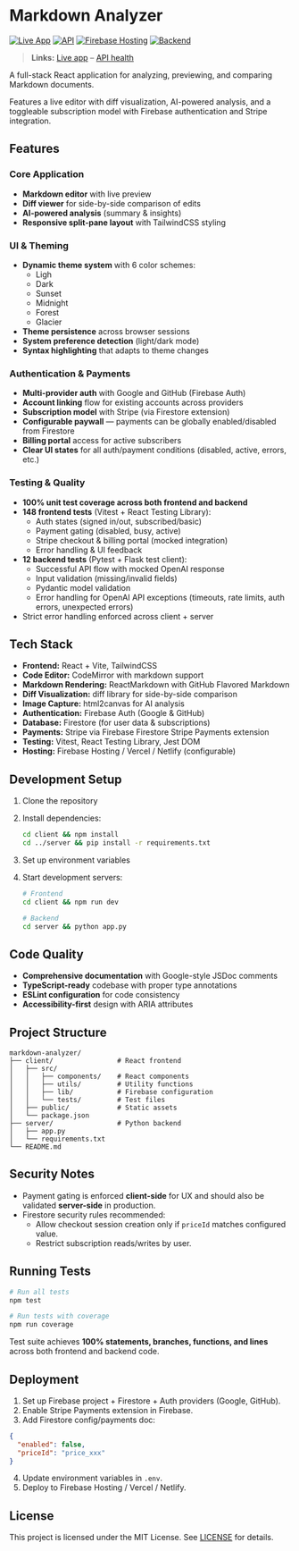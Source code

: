 # Markdown Analyzer

[![Live App](https://img.shields.io/badge/Live_App-web.app-blue)](https://markdown-analyzer.web.app)
[![API](https://img.shields.io/badge/API-onrender.com-9cf)](https://markdown-analyzer.onrender.com/api/health)
[![Firebase Hosting](https://img.shields.io/badge/Hosting-Firebase-orange)](https://firebase.google.com/docs/hosting)
[![Backend](https://img.shields.io/badge/Backend-Render-00c7b7)](https://render.com/)

> **Links:** [Live app](https://markdown-analyzer.web.app) – [API health](https://markdown-analyzer.onrender.com/api/health)

A full-stack React application for analyzing, previewing, and comparing Markdown documents.

Features a live editor with diff visualization, AI-powered analysis, and a toggleable subscription model with Firebase authentication and Stripe integration.

## Features

### Core Application

- **Markdown editor** with live preview
- **Diff viewer** for side-by-side comparison of edits
- **AI-powered analysis** (summary & insights)
- **Responsive split-pane layout** with TailwindCSS styling

### UI & Theming

- **Dynamic theme system** with 6 color schemes:
  - Ligh
  - Dark
  - Sunset
  - Midnight
  - Forest
  - Glacier
- **Theme persistence** across browser sessions
- **System preference detection** (light/dark mode)
- **Syntax highlighting** that adapts to theme changes

### Authentication & Payments

- **Multi-provider auth** with Google and GitHub (Firebase Auth)
- **Account linking** flow for existing accounts across providers
- **Subscription model** with Stripe (via Firestore extension)
- **Configurable paywall** — payments can be globally enabled/disabled from Firestore
- **Billing portal** access for active subscribers
- **Clear UI states** for all auth/payment conditions (disabled, active, errors, etc.)

### Testing & Quality

- **100% unit test coverage across both frontend and backend**
- **148 frontend tests** (Vitest + React Testing Library):
  - Auth states (signed in/out, subscribed/basic)
  - Payment gating (disabled, busy, active)
  - Stripe checkout & billing portal (mocked integration)
  - Error handling & UI feedback
- **12 backend tests** (Pytest + Flask test client):
  - Successful API flow with mocked OpenAI response
  - Input validation (missing/invalid fields)
  - Pydantic model validation
  - Error handling for OpenAI API exceptions (timeouts, rate limits, auth errors, unexpected errors)
- Strict error handling enforced across client + server

## Tech Stack

- **Frontend:** React + Vite, TailwindCSS
- **Code Editor:** CodeMirror with markdown support
- **Markdown Rendering:** ReactMarkdown with GitHub Flavored Markdown
- **Diff Visualization:** diff library for side-by-side comparison
- **Image Capture:** html2canvas for AI analysis
- **Authentication:** Firebase Auth (Google & GitHub)
- **Database:** Firestore (for user data & subscriptions)
- **Payments:** Stripe via Firebase Firestore Stripe Payments extension
- **Testing:** Vitest, React Testing Library, Jest DOM
- **Hosting:** Firebase Hosting / Vercel / Netlify (configurable)

## Development Setup

1. Clone the repository
2. Install dependencies:
   ```bash
   cd client && npm install
   cd ../server && pip install -r requirements.txt
   ```
3. Set up environment variables
4. Start development servers:

   ```bash
   # Frontend
   cd client && npm run dev

   # Backend
   cd server && python app.py
   ```

## Code Quality

- **Comprehensive documentation** with Google-style JSDoc comments
- **TypeScript-ready** codebase with proper type annotations
- **ESLint configuration** for code consistency
- **Accessibility-first** design with ARIA attributes

## Project Structure

```
markdown-analyzer/
├── client/                # React frontend
│   ├── src/
│   │   ├── components/    # React components
│   │   ├── utils/         # Utility functions
│   │   ├── lib/           # Firebase configuration
│   │   └── tests/         # Test files
│   ├── public/            # Static assets
│   └── package.json
├── server/                # Python backend
│   ├── app.py
│   └── requirements.txt
└── README.md
```

## Security Notes

- Payment gating is enforced **client-side** for UX and should also be validated **server-side** in production.
- Firestore security rules recommended:
  - Allow checkout session creation only if `priceId` matches configured value.
  - Restrict subscription reads/writes by user.

## Running Tests

```bash
# Run all tests
npm test

# Run tests with coverage
npm run coverage
```

Test suite achieves **100% statements, branches, functions, and lines** across both frontend and backend code.

## Deployment

1. Set up Firebase project + Firestore + Auth providers (Google, GitHub).
2. Enable Stripe Payments extension in Firebase.
3. Add Firestore config/payments doc:

```json
{
  "enabled": false,
  "priceId": "price_xxx"
}
```

4. Update environment variables in `.env`.
5. Deploy to Firebase Hosting / Vercel / Netlify.

## License

This project is licensed under the MIT License. See [LICENSE](https://github.com/Yosna/Markdown-Analyzer/blob/main/LICENSE) for details.
